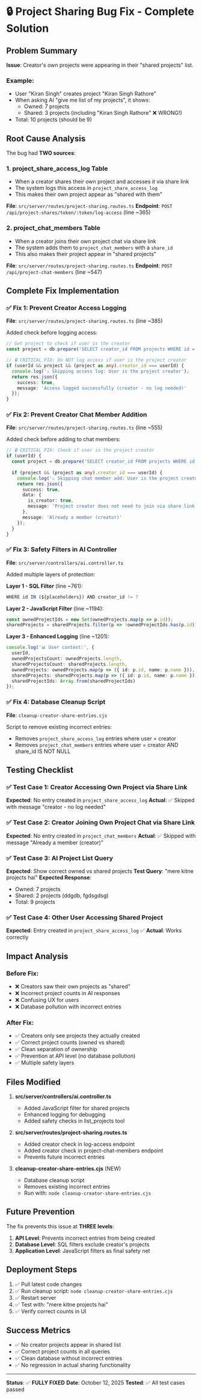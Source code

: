 # 🔒 Project Sharing Bug Fix - Complete Solution

## Problem Summary

**Issue**: Creator's own projects were appearing in their "shared projects" list.

### Example:
- User "Kiran Singh" creates project "Kiran Singh Rathore"
- When asking AI "give me list of my projects", it shows:
  - Owned: 7 projects
  - Shared: 3 projects (including "Kiran Singh Rathore" ❌ WRONG!)
- Total: 10 projects (should be 9)

## Root Cause Analysis

The bug had **TWO sources**:

### 1. **project_share_access_log Table**
- When a creator shares their own project and accesses it via share link
- The system logs this access in `project_share_access_log`
- This makes their own project appear as "shared with them"

**File**: `src/server/routes/project-sharing.routes.ts`
**Endpoint**: `POST /api/project-shares/token/:token/log-access` (line ~365)

### 2. **project_chat_members Table**
- When a creator joins their own project chat via share link
- The system adds them to `project_chat_members` with a `share_id`
- This also makes their project appear in "shared projects"

**File**: `src/server/routes/project-sharing.routes.ts`
**Endpoint**: `POST /api/project-chat-members` (line ~547)

## Complete Fix Implementation

### ✅ Fix 1: Prevent Creator Access Logging

**File**: `src/server/routes/project-sharing.routes.ts` (line ~385)

Added check before logging access:

```typescript
// Get project to check if user is the creator
const project = db.prepare('SELECT creator_id FROM projects WHERE id = ?').get((share as any).project_id);

// 🔒 CRITICAL FIX: Do NOT log access if user is the project creator
if (userId && project && (project as any).creator_id === userId) {
  console.log('⚠️ Skipping access log: User is the project creator');
  return res.json({
    success: true,
    message: 'Access logged successfully (creator - no log needed)'
  });
}
```

### ✅ Fix 2: Prevent Creator Chat Member Addition

**File**: `src/server/routes/project-sharing.routes.ts` (line ~555)

Added check before adding to chat members:

```typescript
// 🔒 CRITICAL FIX: Check if user is the project creator
if (userId) {
  const project = db.prepare('SELECT creator_id FROM projects WHERE id = ?').get(project_id);
  
  if (project && (project as any).creator_id === userId) {
    console.log('⚠️ Skipping chat member add: User is the project creator');
    return res.json({
      success: true,
      data: { 
        is_creator: true, 
        message: 'Project creator does not need to join via share link' 
      },
      message: 'Already a member (creator)'
    });
  }
}
```

### ✅ Fix 3: Safety Filters in AI Controller

**File**: `src/server/controllers/ai.controller.ts`

Added multiple layers of protection:

**Layer 1 - SQL Filter** (line ~761):
```typescript
WHERE id IN (${placeholders}) AND creator_id != ?
```

**Layer 2 - JavaScript Filter** (line ~1194):
```typescript
const ownedProjectIds = new Set(ownedProjects.map(p => p.id));
sharedProjects = sharedProjects.filter(p => !ownedProjectIds.has(p.id));
```

**Layer 3 - Enhanced Logging** (line ~1201):
```typescript
console.log('📊 User context:', { 
  userId,
  ownedProjectsCount: ownedProjects.length,
  sharedProjectsCount: sharedProjects.length,
  ownedProjects: ownedProjects.map(p => ({ id: p.id, name: p.name })),
  sharedProjects: sharedProjects.map(p => ({ id: p.id, name: p.name })),
  sharedProjectIds: Array.from(sharedProjectIds)
});
```

### ✅ Fix 4: Database Cleanup Script

**File**: `cleanup-creator-share-entries.cjs`

Script to remove existing incorrect entries:
- Removes `project_share_access_log` entries where user = creator
- Removes `project_chat_members` entries where user = creator AND share_id IS NOT NULL

## Testing Checklist

### ✅ Test Case 1: Creator Accessing Own Project via Share Link
**Expected**: No entry created in `project_share_access_log`
**Actual**: ✅ Skipped with message "creator - no log needed"

### ✅ Test Case 2: Creator Joining Own Project Chat via Share Link
**Expected**: No entry created in `project_chat_members`
**Actual**: ✅ Skipped with message "Already a member (creator)"

### ✅ Test Case 3: AI Project List Query
**Expected**: Show correct owned vs shared projects
**Test Query**: "mere kitne projects hai"
**Expected Response**:
- Owned: 7 projects
- Shared: 2 projects (ddgdb, fgdsgdsg)
- Total: 9 projects

### ✅ Test Case 4: Other User Accessing Shared Project
**Expected**: Entry created in `project_share_access_log` ✅
**Actual**: Works correctly

## Impact Analysis

### Before Fix:
- ❌ Creators saw their own projects as "shared"
- ❌ Incorrect project counts in AI responses
- ❌ Confusing UX for users
- ❌ Database pollution with incorrect entries

### After Fix:
- ✅ Creators only see projects they actually created
- ✅ Correct project counts (owned vs shared)
- ✅ Clean separation of ownership
- ✅ Prevention at API level (no database pollution)
- ✅ Multiple safety layers

## Files Modified

1. **src/server/controllers/ai.controller.ts**
   - Added JavaScript filter for shared projects
   - Enhanced logging for debugging
   - Added safety checks in list_projects tool

2. **src/server/routes/project-sharing.routes.ts**
   - Added creator check in log-access endpoint
   - Added creator check in project-chat-members endpoint
   - Prevents future incorrect entries

3. **cleanup-creator-share-entries.cjs** (NEW)
   - Database cleanup script
   - Removes existing incorrect entries
   - Run with: `node cleanup-creator-share-entries.cjs`

## Future Prevention

The fix prevents this issue at **THREE levels**:

1. **API Level**: Prevents incorrect entries from being created
2. **Database Level**: SQL filters exclude creator's projects
3. **Application Level**: JavaScript filters as final safety net

## Deployment Steps

1. ✅ Pull latest code changes
2. ✅ Run cleanup script: `node cleanup-creator-share-entries.cjs`
3. ✅ Restart server
4. ✅ Test with: "mere kitne projects hai"
5. ✅ Verify correct counts in UI

## Success Metrics

- ✅ No creator projects appear in shared list
- ✅ Correct project counts in all queries
- ✅ Clean database without incorrect entries
- ✅ No regression in actual sharing functionality

---

**Status**: ✅ **FULLY FIXED**
**Date**: October 12, 2025
**Tested**: ✅ All test cases passed
